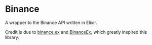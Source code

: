 # Binance

A wrapper to the Binance API written in Elixir.

Credit is due to [binance.ex](https://github.com/dvcrn/binance.ex) and
[BinanceEx](https://github.com/Jonsey/BinanceEx), which greatly inspired this
library.
